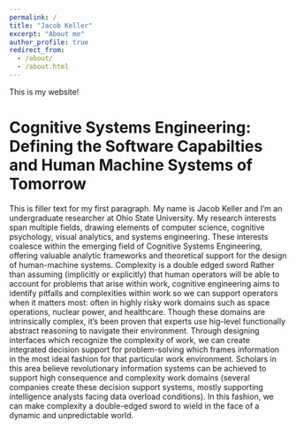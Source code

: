 ```yaml
---
permalink: /
title: "Jacob Keller"
excerpt: "About me"
author_profile: true
redirect_from: 
  - /about/
  - /about.html
---
```


This is my website!

Cognitive Systems Engineering: Defining the Software Capabilties and Human Machine Systems of Tomorrow
======

This is filler text for my first paragraph. My name is Jacob Keller and I’m an undergraduate researcher at Ohio State University. My research interests span multiple fields, drawing elements of computer science, cognitive psychology, visual analytics, and systems engineering. These interests coalesce within the emerging field of Cognitive Systems Engineering, offering valuable analytic frameworks and theoretical support for the design of human-machine systems.
Complexity is a double edged sword
Rather than assuming (implicitly or explicitly) that human operators will be able to account for problems that arise within work, cognitive engineering aims to identify pitfalls and complexities within work so we can support operators when it matters most: often in highly risky work domains such as space operations, nuclear power, and healthcare. Though these domains are intrinsically complex, it’s been proven that experts use hig-level functionally abstract reasoning to navigate their environment.
Through designing interfaces which recognize the complexity of work, we can create integrated decision support for problem-solving which frames information in the most ideal fashion for that particular work environment. Scholars in this area believe revolutionary information systems can be achieved to support high consequence and complexity work domains (several companies create these decision support systems, mostly supporting intelligence analysts facing data overload conditions). In this fashion, we can make complexity a double-edged sword to wield in the face of a dynamic and unpredictable world.

